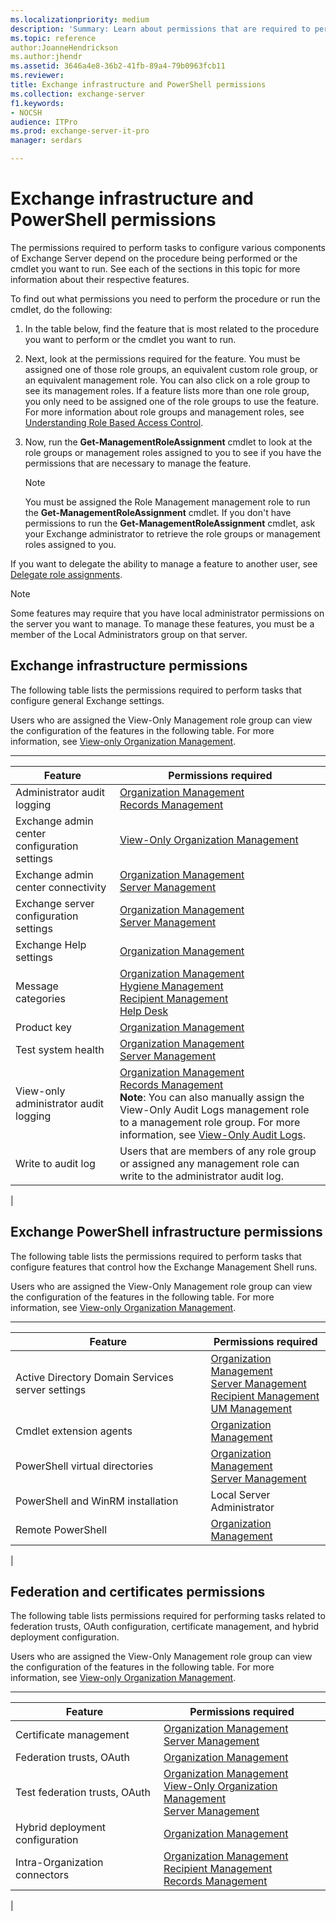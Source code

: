 ```yaml
---
ms.localizationpriority: medium
description: 'Summary: Learn about permissions that are required to perform tasks to configure various components of Exchange Server 2016 or Exchange Server 2019.'
ms.topic: reference
author:JoanneHendrickson
ms.author:jhendr
ms.assetid: 3646a4e8-36b2-41fb-89a4-79b0963fcb11
ms.reviewer:
title: Exchange infrastructure and PowerShell permissions
ms.collection: exchange-server
f1.keywords:
- NOCSH
audience: ITPro
ms.prod: exchange-server-it-pro
manager: serdars

---
```


# Exchange infrastructure and PowerShell permissions

The permissions required to perform tasks to configure various components of Exchange Server depend on the procedure being performed or the cmdlet you want to run. See each of the sections in this topic for more information about their respective features.

To find out what permissions you need to perform the procedure or run the cmdlet, do the following:

1. In the table below, find the feature that is most related to the procedure you want to perform or the cmdlet you want to run.

2. Next, look at the permissions required for the feature. You must be assigned one of those role groups, an equivalent custom role group, or an equivalent management role. You can also click on a role group to see its management roles. If a feature lists more than one role group, you only need to be assigned one of the role groups to use the feature. For more information about role groups and management roles, see [Understanding Role Based Access Control](../../../ExchangeServer2013/understanding-role-based-access-control-exchange-2013-help.md).

3. Now, run the **Get-ManagementRoleAssignment** cmdlet to look at the role groups or management roles assigned to you to see if you have the permissions that are necessary to manage the feature.

   > [!NOTE]
   > You must be assigned the Role Management management role to run the **Get-ManagementRoleAssignment** cmdlet. If you don't have permissions to run the **Get-ManagementRoleAssignment** cmdlet, ask your Exchange administrator to retrieve the role groups or management roles assigned to you.

If you want to delegate the ability to manage a feature to another user, see [Delegate role assignments](../../../ExchangeServer2013/delegate-role-assignments-exchange-2013-help.md).

> [!NOTE]
> Some features may require that you have local administrator permissions on the server you want to manage. To manage these features, you must be a member of the Local Administrators group on that server.

## Exchange infrastructure permissions

The following table lists the permissions required to perform tasks that configure general Exchange settings.

Users who are assigned the View-Only Management role group can view the configuration of the features in the following table. For more information, see [View-only Organization Management](../../../ExchangeServer2013/view-only-organization-management-exchange-2013-help.md).

****

|Feature|Permissions required|
|---|---|
|Administrator audit logging|[Organization Management](../../../ExchangeServer2013/organization-management-exchange-2013-help.md) <br/> [Records Management](../../../ExchangeServer2013/records-management-exchange-2013-help.md)|
|Exchange admin center configuration settings|[View-Only Organization Management](../../../ExchangeServer2013/view-only-organization-management-exchange-2013-help.md)|
|Exchange admin center connectivity|[Organization Management](../../../ExchangeServer2013/organization-management-exchange-2013-help.md) <br/> [Server Management](../../../ExchangeServer2013/server-management-exchange-2013-help.md)|
|Exchange server configuration settings|[Organization Management](../../../ExchangeServer2013/organization-management-exchange-2013-help.md) <br/> [Server Management](../../../ExchangeServer2013/server-management-exchange-2013-help.md)|
|Exchange Help settings|[Organization Management](../../../ExchangeServer2013/organization-management-exchange-2013-help.md)|
|Message categories|[Organization Management](../../../ExchangeServer2013/organization-management-exchange-2013-help.md) <br/> [Hygiene Management](../../../ExchangeServer2013/hygiene-management-exchange-2013-help.md) <br/> [Recipient Management](../../../ExchangeServer2013/recipient-management-exchange-2013-help.md) <br/> [Help Desk](../../../ExchangeServer2013/help-desk-exchange-2013-help.md)|
|Product key|[Organization Management](../../../ExchangeServer2013/organization-management-exchange-2013-help.md)|
|Test system health|[Organization Management](../../../ExchangeServer2013/organization-management-exchange-2013-help.md) <br/> [Server Management](../../../ExchangeServer2013/server-management-exchange-2013-help.md)|
|View-only administrator audit logging|[Organization Management](../../../ExchangeServer2013/organization-management-exchange-2013-help.md) <br/> [Records Management](../../../ExchangeServer2013/records-management-exchange-2013-help.md) <br/> **Note**: You can also manually assign the View-Only Audit Logs management role to a management role group. For more information, see [View-Only Audit Logs](../../../ExchangeServer2013/view-only-audit-logs-role-exchange-2013-help.md).|
|Write to audit log|Users that are members of any role group or assigned any management role can write to the administrator audit log.|
|

## Exchange PowerShell infrastructure permissions

The following table lists the permissions required to perform tasks that configure features that control how the Exchange Management Shell runs.

Users who are assigned the View-Only Management role group can view the configuration of the features in the following table. For more information, see [View-only Organization Management](../../../ExchangeServer2013/view-only-organization-management-exchange-2013-help.md).

****

|Feature|Permissions required|
|---|---|
|Active Directory Domain Services server settings|[Organization Management](../../../ExchangeServer2013/organization-management-exchange-2013-help.md) <br/> [Server Management](../../../ExchangeServer2013/server-management-exchange-2013-help.md) <br/> [Recipient Management](../../../ExchangeServer2013/recipient-management-exchange-2013-help.md) <br/> [UM Management](../../../ExchangeServer2013/um-management-exchange-2013-help.md)|
|Cmdlet extension agents|[Organization Management](../../../ExchangeServer2013/organization-management-exchange-2013-help.md)|
|PowerShell virtual directories|[Organization Management](../../../ExchangeServer2013/organization-management-exchange-2013-help.md) <br/> [Server Management](../../../ExchangeServer2013/server-management-exchange-2013-help.md)|
|PowerShell and WinRM installation|Local Server Administrator|
|Remote PowerShell|[Organization Management](../../../ExchangeServer2013/organization-management-exchange-2013-help.md)|
|

## Federation and certificates permissions

The following table lists permissions required for performing tasks related to federation trusts, OAuth configuration, certificate management, and hybrid deployment configuration.

Users who are assigned the View-Only Management role group can view the configuration of the features in the following table. For more information, see [View-only Organization Management](../../../ExchangeServer2013/view-only-organization-management-exchange-2013-help.md).

****

|Feature|Permissions required|
|---|---|
|Certificate management|[Organization Management](../../../ExchangeServer2013/organization-management-exchange-2013-help.md) <br/> [Server Management](../../../ExchangeServer2013/server-management-exchange-2013-help.md)|
|Federation trusts, OAuth|[Organization Management](../../../ExchangeServer2013/organization-management-exchange-2013-help.md)|
|Test federation trusts, OAuth|[Organization Management](../../../ExchangeServer2013/organization-management-exchange-2013-help.md) <br/> [View-Only Organization Management](../../../ExchangeServer2013/view-only-organization-management-exchange-2013-help.md) <br/> [Server Management](../../../ExchangeServer2013/server-management-exchange-2013-help.md)|
|Hybrid deployment configuration|[Organization Management](../../../ExchangeServer2013/organization-management-exchange-2013-help.md)|
|Intra-Organization connectors|[Organization Management](../../../ExchangeServer2013/organization-management-exchange-2013-help.md) <br/> [Recipient Management](../../../ExchangeServer2013/recipient-management-exchange-2013-help.md) <br/> [Records Management](../../../ExchangeServer2013/records-management-exchange-2013-help.md)|
|